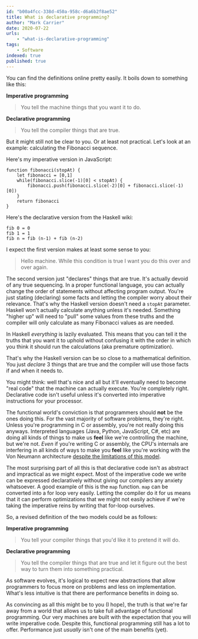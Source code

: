 ```yaml
---
id: "b00a4fcc-338d-450a-958c-d6a6b2f8ae52"
title: What is declarative programming?
author: "Mark Carrier"
date: 2020-07-22
urls:
    - "what-is-declarative-programming"
tags:
    - Software
indexed: true
published: true
---
```

You can find the definitions online pretty easily. It boils down to something like this:

**Imperative programming**
> You tell the machine things that you want it to do.

**Declarative programming**
> You tell the compiler things that are true.

But it might still not be clear to you. Or at least not practical. Let's look at an example: calculating the Fibonacci sequence.

Here's my imperative version in JavaScript:
```
function fibonacci(stopAt) {
    let fibonacci = [0,1]
    while(fibonacci.slice(-1)[0] < stopAt) {
        fibonacci.push(fibonacci.slice(-2)[0] + fibonacci.slice(-1)[0])
    }
    return fibonacci
}
```

Here's the declarative version from the Haskell wiki:
```
fib 0 = 0
fib 1 = 1
fib n = fib (n-1) + fib (n-2)
```

I expect the first version makes at least some sense to you:
> Hello machine. While this condition is true I want you do this over and over again.

The second version just "declares" things that are true. It's actually devoid of any true sequencing. In a proper functional language, you can actually change the order of statements without affecting program output. You're just stating (declaring) some facts and letting the compiler worry about their relevance. That's why the Haskell version doesn't need a `stopAt` parameter. Haskell won't actually calculate anything unless it's needed. Something "higher up" will need to "pull" some values from these truths and the compiler will only calculate as many Fibonacci values as are needed. 

In Haskell _everything_ is lazily evaluated. This means that you can tell it the truths that you want it to uphold without confusing it with the order in which you think it should run the calculations (aka premature optimization).

That's why the Haskell version can be so close to a mathematical definition. You just _declare_ 3 things that are true and the compiler will use those facts if and when it needs to.

You might think: well that's nice and all but it'll eventually need to become "real code" that the machine can actually execute. You're completely right. Declarative code isn't useful unless it's converted into imperative instructions for your processor.

The functional world's conviction is that programmers should **not** be the ones doing this. For the vast majority of software problems, they're right. Unless you're programming in C or assembly, you're not really doing this anyways. Interpreted languages (Java, Python, JavaScript, C#, etc) are doing all kinds of things to make us **feel** like we're controlling the machine, but we're not.  _Even_ if you're writing C or assembly, the CPU's internals are interfering in all kinds of ways to make you **feel** like you're working with the Von Neumann architecture [despite the limitations of this model](https://en.wikipedia.org/wiki/Von_Neumann_architecture#Mitigations).

The most surprising part of all this is that declarative code isn't as abstract and impractical as we might expect. Most of the imperative code we write can be expressed declaratively without giving our compilers any anxiety whatsoever. A good example of this is the `map` function. `map` can be converted into a for loop very easily. Letting the compiler do it for us means that it can perform optimizations that we might not easily achieve if we're taking the imperative reins by writing that for-loop ourselves.

So, a revised definition of the two models could be as follows:

**Imperative programming**
> You tell your compiler things that you'd like it to pretend it will do.

**Declarative programming**
> You tell the compiler things that are true and let it figure out the best way to turn them into something practical.

As software evolves, it's logical to expect new abstractions that allow programmers to focus more on problems and less on implementation. What's less intuitive is that there are performance benefits in doing so.

As convincing as all this might be to you (I hope), the truth is that we're far away from a world that allows us to take full advantage of functional programming. Our very machines are built with the expectation that you will write imperative code. Despite this, functional programming still has a lot to offer. Performance just _usually_ isn't one of the main benefits (yet).
